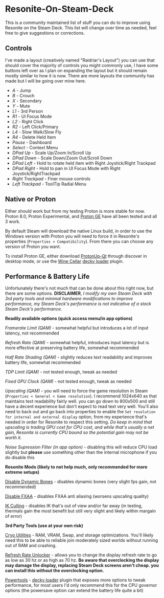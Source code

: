 # Resonite-On-Steam-Deck
 
This is a community maintained list of stuff you can do to improve using Resonite on the Steam Deck. This list will change over time as needed, feel free to give suggestions or corrections.

## Controls

I've made a layout (creatively named "Raidriar's Layout") you can use that should cover the majority of controls you might commonly use, I have some buttons left over as I plan on expanding the layout but it should remain mostly similar to how it is now. There are more layouts the community has made but I will be going over mine here.

- *A* - Jump
- *B* - Crouch
- *X* - Secondary
- *Y* - Mute
- *L1* - 3rd Person
- *R1* - UI Focus Mode
- *L2* - Right Click
- *R2* - Left Click/Primary
- *L4* - Slow Walk/Slow Fly
- *R4* - Delete Held Item
- *Pause* - Dashboard
- *Select* - Context Menu
- *DPad Up* - Scale Up/Zoom In/Scroll Up
- *DPad Down* - Scale Down/Zoom Out/Scroll Down
- *DPad Left* - Hold to rotate held item with Right Joystick/Right Trackpad
- *DPad Right* - Hold to pan in UI Focus Mode with Right Joystick/RightTrackpad
- *Right Trackpad* - Finer mouse controls
- *Left Trackpad* - ToolTip Radial Menu

## Native or Proton

Either should work but from my testing Proton is more stable for now. Proton 8.0, Proton Experimental, and [Proton GE](<https://github.com/GloriousEggroll/proton-ge-custom>) have all been tested and all 3 work.

By default Steam will download the native Linux build, in order to use the Windows version with Proton you will need to force it in Resonite's properties (`Properties < Compatibility`). From there you can choose any version of Proton you want.

To install Proton GE, either download [ProtonUp-Qt](<https://github.com/DavidoTek/ProtonUp-Qt>) through discover in desktop mode, or use the [Wine Cellar](<https://github.com/FlashyReese/decky-wine-cellar>) [decky loader](<https://github.com/SteamDeckHomebrew/decky-loader>) plugin.

## Performance & Battery Life

Unfortunately there's not much that can be done about this right now, but there are some options.
**DISCLAIMER**, *I modify my own Steam Deck with 3rd party tools and minimal hardware modifications to improve performance, my Steam Deck's performance is not indicative of a stock Steam Deck's performance.*

**Readily available options (quick access menu/in app options)**

*Framerate Limit (QAM)* - somewhat helpful but introduces a lot of input latency, not recommended

*Refresh Rate (QAM)* - somewhat helpful, introduces input latency but is more effective at preserving battery life, somewhat recommended

*Half Rate Shading (QAM)* - slightly reduces text readability and improves battery life, somewhat recommended

*TDP Limit (QAM)* - not tested enough, tweak as needed

*Fixed GPU Clock (QAM)* - not tested enough, tweak as needed

*Upscaling (QAM)* - you will need to force the game resolution in Steam (`Properties < General < Game resolution`). I recommend 1024x640 as that maintains text readability fairly well. you can go down to 800x500 and still have a decent experience but don't expect to read text very well. You'll also need to back out and go back into properties to enable the `Set resolution for internal and external display` option, from my experience that's needed in order for Resonite to respect this setting. *Do keep in mind that upscaling is trading GPU cost for CPU cost, and while that's usually a net gain, Resonite is currently CPU bound so the potential gain may not be worth it.*

*Noise Supression Filter (in app option)* - disabling this will reduce CPU load slightly but **please** use something other than the internal microphone if you do disable this

**Resonite Mods (likely to not help much, only recommended for more extreme setups)**

[Disable Dynamic Bones](<https://github.com/rassi0429/DisableDynamicBone>) - disables dynamic bones (very slight fps gain, not recommended)

[Disable FXAA](<https://github.com/FalsePattern/DisableFXAA>) - disables FXAA anti aliasing (worsens upscaling quality)

[IK Culling](<https://github.com/Raidriar796/ResoniteIkCulling>) - disables IK that's out of view and/or far away (in testing, thermals gain the most benefit but still very slight and likely within margain of error)

**3rd Party Tools (use at your own risk)**

[Cryo Utilities](<https://github.com/CryoByte33/steam-deck-utilities>) - RAM, VRAM, Swap, and storage optimizations. You'll likely need this to be able to reliable join moderately sized worlds without running out of RAM and crashing.

[Refresh Rate Unlocker](<https://github.com/ryanrudolfoba/SteamDeck-RefreshRateUnlocker>) - allows you to change the display refresh rate to go as low as 30 hz or as high as 70 hz. **Be aware that overclocking the display may damage the display, replacing Steam Deck screens aren't cheap. you can install this without the overclocking option.**

[Powertools](<https://git.ngni.us/NG-SD-Plugins/PowerTools>) - [decky loader](<https://github.com/SteamDeckHomebrew/decky-loader>) plugin that exposes more options to tweak performance, for most users I'd only recommend this for the CPU governor options (the powersave option can extend the battery life quite a bit)
